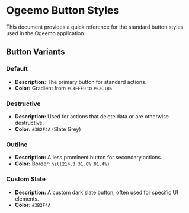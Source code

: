 # Ogeemo Button Styles

This document provides a quick reference for the standard button styles used in the Ogeemo application.

## Button Variants

### Default
- **Description:** The primary button for standard actions.
- **Color:** Gradient from `#C3FFF9` to `#62C1B6`

### Destructive
- **Description:** Used for actions that delete data or are otherwise destructive.
- **Color:** `#3B2F4A` (Slate Grey)

### Outline
- **Description:** A less prominent button for secondary actions.
- **Color:** Border: `hsl(214.3 31.8% 91.4%)`

### Custom Slate
- **Description:** A custom dark slate button, often used for specific UI elements.
- **Color:** `#3B2F4A`
